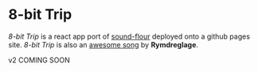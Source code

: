 # 8-bit Trip

_8-bit Trip_ is a react app port of [sound-flour](https://github.com/rm-hull/sound-flour)
deployed onto a github pages site. _8-bit Trip_ is also an
[awesome song](https://www.youtube.com/watch?v=4qsWFFuYZYI) by **Rymdreglage**.

v2 COMING SOON
